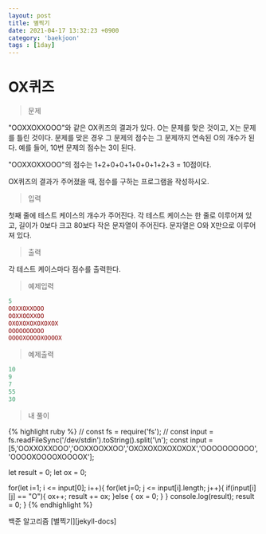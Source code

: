```yaml
---
layout: post
title: 별찍기
date: 2021-04-17 13:32:23 +0900
category: 'baekjoon'
tags : [1day]
---
```

# OX퀴즈
>문제

"OOXXOXXOOO"와 같은 OX퀴즈의 결과가 있다. O는 문제를 맞은 것이고, X는 문제를 틀린 것이다. 문제를 맞은 경우 그 문제의 점수는 그 문제까지 연속된 O의 개수가 된다. 예를 들어, 10번 문제의 점수는 3이 된다.

"OOXXOXXOOO"의 점수는 1+2+0+0+1+0+0+1+2+3 = 10점이다.

OX퀴즈의 결과가 주어졌을 때, 점수를 구하는 프로그램을 작성하시오.
>입력

첫째 줄에 테스트 케이스의 개수가 주어진다. 각 테스트 케이스는 한 줄로 이루어져 있고, 길이가 0보다 크고 80보다 작은 문자열이 주어진다. 문자열은 O와 X만으로 이루어져 있다.

>출력

각 테스트 케이스마다 점수를 출력한다.

>예제입력
```ruby
5
OOXXOXXOOO
OOXXOOXXOO
OXOXOXOXOXOXOX
OOOOOOOOOO
OOOOXOOOOXOOOOX
```
>예제출력
```ruby
10
9
7
55
30
```

>내 풀이

{% highlight ruby %}
// const fs = require('fs');
// const input = fs.readFileSync('/dev/stdin').toString().split('\n');
const input = [5,'OOXXOXXOOO','OOXXOOXXOO','OXOXOXOXOXOXOX','OOOOOOOOOO','OOOOXOOOOXOOOOX'];

  let result = 0;
  let ox = 0;

  for(let i=1; i <= input[0]; i++){
    for(let j=0; j <= input[i].length; j++){
      if(input[i][j] == "O"){
          ox++;
          result += ox;
      }else {
          ox = 0;
      }
    }
    console.log(result);
    result = 0;
  }
{% endhighlight %}



백준 알고리즘 [별찍기][jekyll-docs]

[별찍기]: https://jekyllrb.com/docs/home